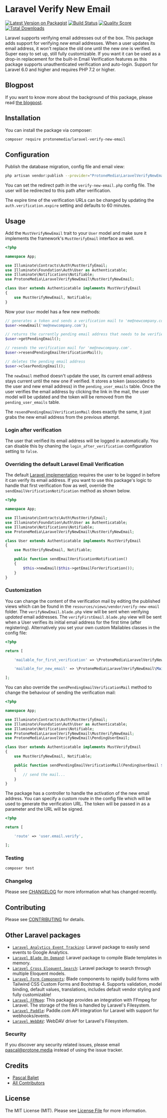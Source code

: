 # Laravel Verify New Email

[![Latest Version on Packagist](https://img.shields.io/packagist/v/protonemedia/laravel-verify-new-email.svg?style=flat-square)](https://packagist.org/packages/protonemedia/laravel-verify-new-email)
[![Build Status](https://img.shields.io/travis/protonemedia/laravel-verify-new-email/master.svg?style=flat-square)](https://travis-ci.org/protonemedia/laravel-verify-new-email)
[![Quality Score](https://img.shields.io/scrutinizer/g/protonemedia/laravel-verify-new-email.svg?style=flat-square)](https://scrutinizer-ci.com/g/protonemedia/laravel-verify-new-email)
[![Total Downloads](https://img.shields.io/packagist/dt/protonemedia/laravel-verify-new-email.svg?style=flat-square)](https://packagist.org/packages/protonemedia/laravel-verify-new-email)

Laravel supports verifying email addresses out of the box. This package adds support for verifying *new* email addresses. When a user updates its email address, it won't replace the old one until the new one is verified. Super easy to set up, still fully customizable. If you want it can be used as a drop-in replacement for the built-in Email Verification features as this package supports unauthenticated verification and auto-login. Support for Laravel 6.0 and higher and requires PHP 7.2 or higher.

## Blogpost

If you want to know more about the background of this package, please read [the blogpost](https://protone.media/en/blog/an-add-on-to-laravels-built-in-email-verification-only-update-a-users-email-address-if-the-new-one-is-verified-as-well).

## Installation

You can install the package via composer:

```bash
composer require protonemedia/laravel-verify-new-email
```

## Configuration

Publish the database migration, config file and email view:

```bash
php artisan vendor:publish --provider="ProtoneMedia\LaravelVerifyNewEmail\ServiceProvider"
```

You can set the redirect path in the `verify-new-email.php` config file. The user will be redirected to this path after verification.

The expire time of the verification URLs can be changed by updating the `auth.verification.expire` setting and defaults to 60 minutes.

## Usage

Add the `MustVerifyNewEmail` trait to your `User` model and make sure it implements the framework's `MustVerifyEmail` interface as well.

``` php
<?php

namespace App;

use Illuminate\Contracts\Auth\MustVerifyEmail;
use Illuminate\Foundation\Auth\User as Authenticatable;
use Illuminate\Notifications\Notifiable;
use ProtoneMedia\LaravelVerifyNewEmail\MustVerifyNewEmail;

class User extends Authenticatable implements MustVerifyEmail
{
    use MustVerifyNewEmail, Notifiable;
}
```

Now your `User` model has a few new methods:

``` php
// generates a token and sends a verification mail to 'me@newcompany.com'.
$user->newEmail('me@newcompany.com');

// returns the currently pending email address that needs to be verified.
$user->getPendingEmail();

// resends the verification mail for 'me@newcompany.com'.
$user->resendPendingEmailVerificationMail();

// deletes the pending email address
$user->clearPendingEmail();
```

The `newEmail` method doesn't update the user, its current email address stays current until the new one if verified. It stores a token (associated to the user and new email address) in the `pending_user_emails` table. Once the user verifies the email address by clicking the link in the mail, the user model will be updated and the token will be removed from the `pending_user_emails` table.

The `resendPendingEmailVerificationMail` does exactly the same, it just grabs the new email address from the previous attempt.

### Login after verification

The user that verified its email address will be logged in automatically. You can disable this by chaning the `login_after_verification` configuration setting to `false`.

### Overriding the default Laravel Email Verification

The default [Laravel implementation](https://laravel.com/docs/master/verification) requires the user to be logged in before it can verify its email address. If you want to use this package's logic to handle that first verification flow as well, override the `sendEmailVerificationNotification` method as shown below.

``` php
<?php

namespace App;

use Illuminate\Contracts\Auth\MustVerifyEmail;
use Illuminate\Foundation\Auth\User as Authenticatable;
use Illuminate\Notifications\Notifiable;
use ProtoneMedia\LaravelVerifyNewEmail\MustVerifyNewEmail;

class User extends Authenticatable implements MustVerifyEmail
{
    use MustVerifyNewEmail, Notifiable;

    public function sendEmailVerificationNotification()
    {
        $this->newEmail($this->getEmailForVerification());
    }
}
```

### Customization

You can change the content of the verification mail by editing the published views which can be found in the `resources/views/vendor/verify-new-email` folder. The `verifyNewEmail.blade.php` view will be sent when verifying *updated* email addresses. The `verifyFirstEmail.blade.php` view will be sent when a User verifies its initial email address for the first time (after registering). Alternatively you set your own custom Mailables classes in the config file:

``` php
<?php

return [

    'mailable_for_first_verification' => \ProtoneMedia\LaravelVerifyNewEmail\Mail\VerifyFirstEmail::class,

    'mailable_for_new_email' => \ProtoneMedia\LaravelVerifyNewEmail\Mail\VerifyNewEmail::class,

];
```

You can also override the `sendPendingEmailVerificationMail` method to change the behaviour of sending the verification mail:

``` php
<?php

namespace App;

use Illuminate\Contracts\Auth\MustVerifyEmail;
use Illuminate\Foundation\Auth\User as Authenticatable;
use Illuminate\Notifications\Notifiable;
use ProtoneMedia\LaravelVerifyNewEmail\MustVerifyNewEmail;
use ProtoneMedia\LaravelVerifyNewEmail\PendingUserEmail;

class User extends Authenticatable implements MustVerifyEmail
{
    use MustVerifyNewEmail, Notifiable;

    public function sendPendingEmailVerificationMail(PendingUserEmail $pendingUserEmail)
    {
        // send the mail...
    }
}
```

The package has a controller to handle the activation of the new email address. You can specify a custom route in the config file which will be used to generate the verification URL. The token will be passed in as a parameter and the URL will be signed.

``` php
<?php

return [

    'route' => 'user.email.verify',

];

```

### Testing

``` bash
composer test
```

### Changelog

Please see [CHANGELOG](CHANGELOG.md) for more information what has changed recently.

## Contributing

Please see [CONTRIBUTING](CONTRIBUTING.md) for details.

## Other Laravel packages

* [`Laravel Analytics Event Tracking`](https://github.com/protonemedia/laravel-analytics-event-tracking): Laravel package to easily send events to Google Analytics.
* [`Laravel Blade On Demand`](https://github.com/protonemedia/laravel-blade-on-demand): Laravel package to compile Blade templates in memory.
* [`Laravel Cross Eloquent Search`](https://github.com/protonemedia/laravel-cross-eloquent-search): Laravel package to search through multiple Eloquent models.
* [`Laravel Form Components`](https://github.com/protonemedia/laravel-form-components): Blade components to rapidly build forms with Tailwind CSS Custom Forms and Bootstrap 4. Supports validation, model binding, default values, translations, includes default vendor styling and fully customizable!
* [`Laravel FFMpeg`](https://github.com/protonemedia/laravel-ffmpeg): This package provides an integration with FFmpeg for Laravel. The storage of the files is handled by Laravel's Filesystem.
* [`Laravel Paddle`](https://github.com/protonemedia/laravel-paddle): Paddle.com API integration for Laravel with support for webhooks/events.
* [`Laravel WebDAV`](https://github.com/protonemedia/laravel-webdav): WebDAV driver for Laravel's Filesystem.

### Security

If you discover any security related issues, please email pascal@protone.media instead of using the issue tracker.

## Credits

- [Pascal Baljet](https://github.com/pascalbaljetmedia)
- [All Contributors](../../contributors)

## License

The MIT License (MIT). Please see [License File](LICENSE.md) for more information.
